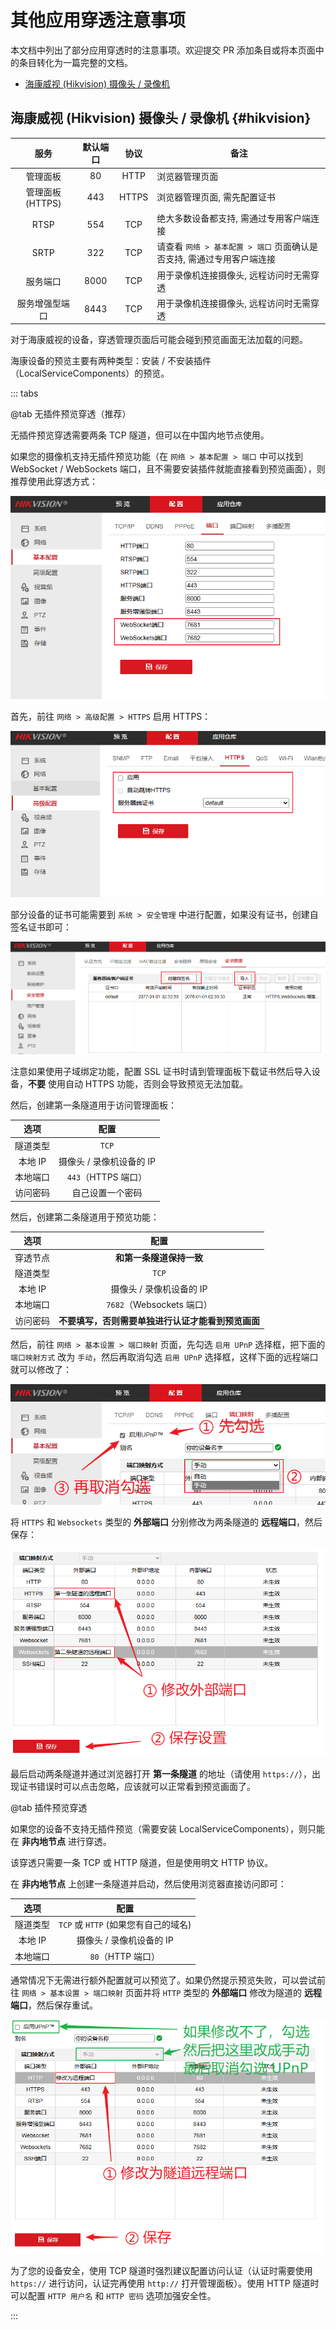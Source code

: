 # 其他应用穿透注意事项

本文档中列出了部分应用穿透时的注意事项。欢迎提交 PR 添加条目或将本页面中的条目转化为一篇完整的文档。

- [海康威视 (Hikvision) 摄像头 / 录像机](./misc.md#hikvision)

## 海康威视 (Hikvision) 摄像头 / 录像机 {#hikvision}

| 服务 | 默认端口 | 协议 | 备注 |
| :---: | :---: | :---: | --- |
| 管理面板 | 80 | HTTP | 浏览器管理页面 |
| 管理面板 (HTTPS) | 443 | HTTPS | 浏览器管理页面, 需先配置证书 |
| RTSP | 554 | TCP | 绝大多数设备都支持, 需通过专用客户端连接 |
| SRTP | 322 | TCP | 请查看 `网络 > 基本配置 > 端口` 页面确认是否支持, 需通过专用客户端连接 |
| 服务端口 | 8000 | TCP | 用于录像机连接摄像头, 远程访问时无需穿透 |
| 服务增强型端口 | 8443 | TCP | 用于录像机连接摄像头, 远程访问时无需穿透 |

对于海康威视的设备，穿透管理页面后可能会碰到预览画面无法加载的问题。

海康设备的预览主要有两种类型：安装 / 不安装插件（LocalServiceComponents）的预览。

::: tabs

@tab 无插件预览穿透（推荐）

无插件预览穿透需要两条 TCP 隧道，但可以在中国内地节点使用。

如果您的摄像机支持无插件预览功能（在 `网络 > 基本配置 > 端口` 中可以找到 WebSocket / WebSockets 端口，且不需要安装插件就能直接看到预览画面），则推荐使用此穿透方式：

![](./_images/hikvision-websocket-ports.png)

首先，前往 `网络 > 高级配置 > HTTPS` 启用 HTTPS：

![](./_images/hikvision-https-1.png)

部分设备的证书可能需要到 `系统 > 安全管理` 中进行配置，如果没有证书，创建自签名证书即可：

![](./_images/hikvision-https-2.png)

注意如果使用子域绑定功能，配置 SSL 证书时请到管理面板下载证书然后导入设备，**不要** 使用自动 HTTPS 功能，否则会导致预览无法加载。

然后，创建第一条隧道用于访问管理面板：

| 选项 | 配置 |
| :---: | :---: |
| 隧道类型 | `TCP` |
| 本地 IP | 摄像头 / 录像机设备的 IP |
| 本地端口 | `443`（HTTPS 端口） |
| 访问密码 | 自己设置一个密码 |

然后，创建第二条隧道用于预览功能：

| 选项 | 配置 |
| :---: | :---: |
| 穿透节点 | **和第一条隧道保持一致** |
| 隧道类型 | `TCP` |
| 本地 IP | 摄像头 / 录像机设备的 IP |
| 本地端口 | `7682`（Websockets 端口） |
| 访问密码 | **不要填写，否则需要单独进行认证才能看到预览画面** |

然后，前往 `网络 > 基本设置 > 端口映射` 页面，先勾选 `启用 UPnP` 选择框，把下面的 `端口映射方式` 改为 `手动`，然后再取消勾选 `启用 UPnP` 选择框，这样下面的远程端口就可以修改了：

![](./_images/hikvision-port-mapping-1.png)

将 `HTTPS` 和 `Websockets` 类型的 **外部端口** 分别修改为两条隧道的 **远程端口**，然后保存：

![](./_images/hikvision-port-mapping-2.png)

最后启动两条隧道并通过浏览器打开 **第一条隧道** 的地址（请使用 `https://`），出现证书错误时可以点击忽略，应该就可以正常看到预览画面了。

@tab 插件预览穿透

如果您的设备不支持无插件预览（需要安装 LocalServiceComponents），则只能在 **非内地节点** 进行穿透。

该穿透只需要一条 TCP 或 HTTP 隧道，但是使用明文 HTTP 协议。

在 **非内地节点** 上创建一条隧道并启动，然后使用浏览器直接访问即可：

| 选项 | 配置 |
| :---: | :---: |
| 隧道类型 | `TCP` 或 `HTTP` (如果您有自己的域名) |
| 本地 IP | 摄像头 / 录像机设备的 IP |
| 本地端口 | `80`（HTTP 端口） |

通常情况下无需进行额外配置就可以预览了。如果仍然提示预览失败，可以尝试前往 `网络 > 基本设置 > 端口映射` 页面并将 `HTTP` 类型的 **外部端口** 修改为隧道的 **远程端口**，然后保存重试。

![](./_images/hikvision-port-mapping-3.png)

为了您的设备安全，使用 TCP 隧道时强烈建议配置访问认证（认证时需要使用 `https://` 进行访问，认证完再使用 `http://` 打开管理面板）。使用 HTTP 隧道时可以配置 `HTTP 用户名` 和 `HTTP 密码` 选项加强安全性。

:::
